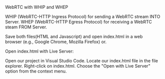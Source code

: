  WebRTC with WHIP and WHEP


WHIP (WebRTC-HTTP Ingress Protocol)  for sending a WebRTC stream INTO Server.
WHEP (WebRTC-HTTP Egress Protocol)  for receiving a WebRTC steam FROM Server.

Save both files(HTML and Javascript) and open index.html in a web browser (e.g., Google Chrome, Mozilla Firefox) or.

Open index.html with Live Server:

Open our project in Visual Studio Code.
Locate our index.html file in the file explorer.
Right-click on index.html.
Choose the "Open with Live Server" option from the context menu.


